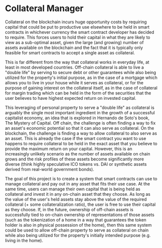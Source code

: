 # Collateral Manager  
Collateral on the blockchain incurs huge opportunity costs by requiring capital that could be put to productive use elsewhere to be held in smart contracts in whichever currency the smart contract developer has decided to require. This forces users to hold their capital in what they are likely to view as a sub-optimal asset, given the large (and growing) number of assets available on the blockchain and the fact that it is typically only feasible for smart contracts to accept a single asset as collateral.  
  
This is far different from the way that collateral works in everyday life, at least in most developed countries. Off-chain collateral is able to live a "double life" by serving to secure debt or other guarantees while also being utilized for the property's initial purpose, as in the case of a mortgage which allows you to live in your house while it serves as collateral, or for the purpose of gaining interest on the collateral itself, as in the case of collateral for margin trading which can be held in the form of the securities that the user believes to have highest expected return on invested capital.  

This leveraging of personal property to serve a "double life" as collateral is arguably the single most important ingredient in the growth of a successful capitalist economy, an idea that is explored in Hernando de Soto's book, The Mystery of Capital. Off chain, the challenge is often finding a way to fix an asset's economic potential so that it can also serve as collateral. On the blockchain, the challenge is finding a way to allow collateral to also serve as an asset. This is already the case if the smart contract you want to use happens to require collateral to be held in the exact asset that you believe to provide the maximum return on your capital. However, this is an increasingly unlikely scenario as the number of assets available on chain grows and the risk profiles of these assets become significantly more diverse (think highly speculative ICO tokens vs. DAI or synthetic assets derived from real-world government bonds).  
  
The goal of this project is to create a system that smart contracts can use to manage collateral and pay out in any asset that fits their use case. At the same time, users can manage their own capital that is being held as collateral and invest it in any on-chain asset that they choose. As long as the value of the user's held assets stay above the value of the required collateral (+ some collateralization ratio), the user is free to use their capital as they choose. If, in the future, ownership of off-chain assets is successfully tied to on-chain ownership of representations of those assets (such as the tokenization of a home in a way that guarantees the token holder is also in physical possession of the home), then this same system could be used to allow off-chain property to serve as collateral on chain while also being utilized for the property's initially intended purpose (e.g. living in the home).
